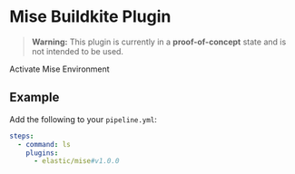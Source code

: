 # Mise Buildkite Plugin

> **Warning:** This plugin is currently in a **proof-of-concept** state and is not intended to be used.

Activate Mise Environment
## Example

Add the following to your `pipeline.yml`:

```yml
steps:
  - command: ls
    plugins:
      - elastic/mise#v1.0.0
```
